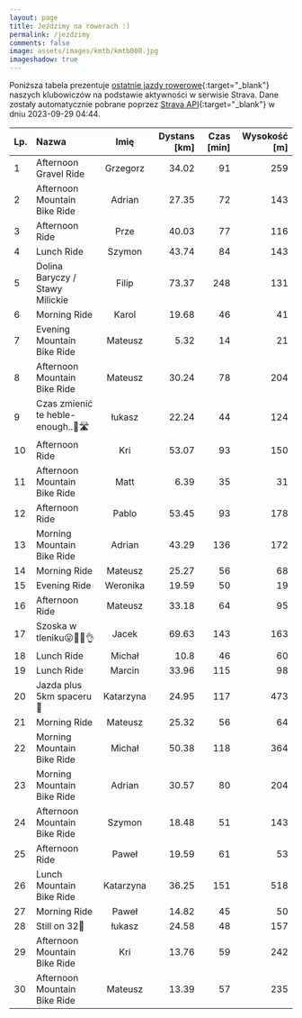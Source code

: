 ```yaml
---
layout: page
title: Jeździmy na rowerach :)
permalink: /jezdzimy
comments: false
image: assets/images/kmtb/kmtb008.jpg
imageshadow: true
---
```


Poniższa tabela prezentuje [ostatnie jazdy rowerowe](https://www.strava.com/clubs/336381){:target="_blank"} naszych klubowiczów na podstawie aktywności w serwisie Strava. Dane zostały automatycznie pobrane poprzez [Strava API](https://developers.strava.com/docs/reference/#api-Clubs-getClubActivitiesById){:target="_blank"} w dniu 2023-09-29 04:44.

Lp. | Nazwa | Imię | Dystans [km] | Czas [min] | Wysokość [m]
:--- | :--- | :---: | ---: | ---: | ---:
1|Afternoon Gravel Ride|Grzegorz|34.02|91|259
2|Afternoon Mountain Bike Ride|Adrian|27.35|72|143
3|Afternoon Ride|Prze|40.03|77|116
4|Lunch Ride|Szymon|43.74|84|143
5|Dolina Baryczy / Stawy Milickie|Filip|73.37|248|131
6|Morning Ride|Karol|19.68|46|41
7|Evening Mountain Bike Ride|Mateusz|5.32|14|21
8|Afternoon Mountain Bike Ride|Mateusz|30.24|78|204
9|Czas zmienić te heble- enough..😤🛣️|łukasz|22.24|44|124
10|Afternoon Ride|Kri|53.07|93|150
11|Afternoon Mountain Bike Ride|Matt|6.39|35|31
12|Afternoon Ride|Pablo|53.45|93|178
13|Morning Mountain Bike Ride|Adrian|43.29|136|172
14|Morning Ride|Mateusz|25.27|56|68
15|Evening Ride|Weronika|19.59|50|19
16|Afternoon Ride|Mateusz|33.18|64|95
17|Szoska w tleniku😛🚴‍♂️👌|Jacek|69.63|143|163
18|Lunch Ride|Michał|10.8|46|60
19|Lunch Ride|Marcin|33.96|115|98
20|Jazda plus 5km spaceru 🙈|Katarzyna|24.95|117|473
21|Morning Ride|Mateusz|25.32|56|64
22|Morning Mountain Bike Ride|Michał|50.38|118|364
23|Morning Mountain Bike Ride|Adrian|30.57|80|204
24|Afternoon Mountain Bike Ride|Szymon|18.48|51|143
25|Afternoon Ride|Paweł|19.59|61|53
26|Lunch Mountain Bike Ride|Katarzyna|36.25|151|518
27|Morning Ride|Paweł|14.82|45|50
28|Still on 32🚄|łukasz|24.58|48|157
29|Afternoon Mountain Bike Ride|Kri|13.76|59|242
30|Afternoon Mountain Bike Ride|Mateusz|13.39|57|235
